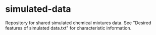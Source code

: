 # simulated-data
Repository for shared simulated chemical mixtures data. See "Desired features of simulated data.txt" for characteristic information.
